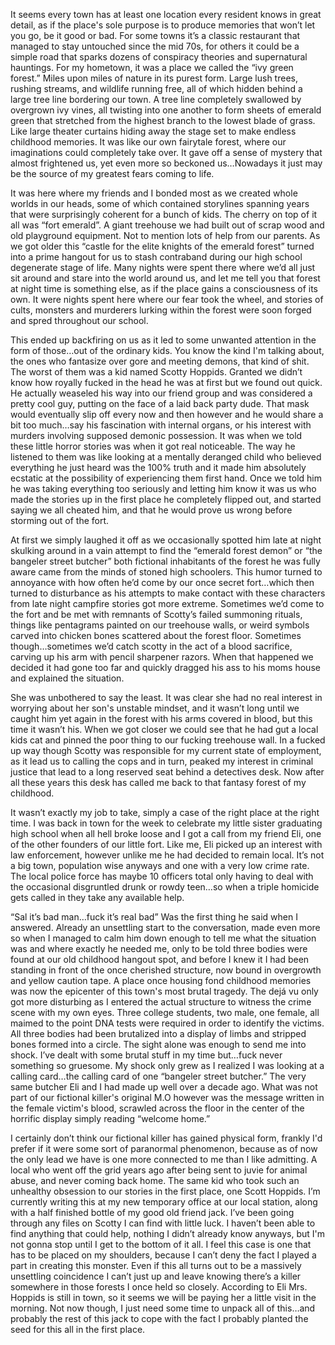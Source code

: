 It seems every town has at least one location every resident knows in great detail, as if the place's sole purpose is to produce memories that won’t let you go, be it good or bad. For some towns it’s a classic restaurant that managed to stay untouched since the mid 70s, for others it could be a simple road that sparks dozens of conspiracy theories and supernatural hauntings. For my hometown, it was a place we called the “ivy green forest.” Miles upon miles of nature in its purest form. Large lush trees, rushing streams, and wildlife running free, all of which hidden behind a large tree line bordering our town. A tree line completely swallowed by overgrown ivy vines, all twisting into one another to form sheets of emerald green that stretched from the highest branch to the lowest blade of grass. Like large theater curtains hiding away the stage set to make endless childhood memories. It was like our own fairytale forest, where our imaginations could completely take over. It gave off a sense of mystery that almost frightened us, yet even more so beckoned us…Nowadays it just may be the source of my greatest fears coming to life.

It was here where my friends and I bonded most as we created whole worlds in our heads, some of which contained storylines spanning years that were surprisingly coherent for a bunch of kids. The cherry on top of it all was “fort emerald”. A giant treehouse we had built out of scrap wood and old playground equipment. Not to mention lots of help from our parents. As we got older this “castle for the elite knights of the emerald forest” turned into a prime hangout for us to stash contraband during our high school degenerate stage of life. Many nights were spent there where we’d all just sit around and stare into the world around us, and let me tell you that forest at night time is something else, as if the place gains a consciousness of its own. It were nights spent here where our fear took the wheel, and stories of cults, monsters and murderers lurking within the forest were soon forged and spred throughout our school. 

This ended up backfiring on us as it led to some unwanted attention in the form of those…out of the ordinary kids. You know the kind I'm talking about, the ones who fantasize over gore and meeting demons, that kind of shit. The worst of them was a kid named Scotty Hoppids. Granted we didn’t know how royally fucked in the head he was at first but we found out quick. He actually weaseled his way into our friend group and was considered a pretty cool guy, putting on the face of a laid back party dude. That mask would eventually slip off every now and then however and he would share a bit too much…say his fascination with internal organs, or his interest with murders involving supposed demonic possession. It was when we told these little horror stories was when it got real noticeable. The way he listened to them was like looking at a mentally deranged child who believed everything he just heard was the 100% truth and it made him absolutely ecstatic at the possibility of experiencing them first hand. Once we told him he was taking everything too seriously and letting him know it was us who made the stories up in the first place he completely flipped out, and started saying we all cheated him, and that he would prove us wrong before storming out of the fort.

At first we simply laughed it off as we occasionally spotted him late at night skulking around in a vain attempt to find the “emerald forest demon” or “the bangeler street butcher” both fictional inhabitants of the forest he was fully aware came from the minds of stoned high schoolers. This humor turned to annoyance with how often he’d come by our once secret fort…which then turned to disturbance as his attempts to make contact with these characters from late night campfire stories got more extreme. Sometimes we’d come to the fort and be met with remnants of Scotty’s failed summoning rituals, things like pentagrams painted on our treehouse walls, or weird symbols carved into chicken bones scattered about the forest floor. Sometimes though…sometimes we’d catch scotty in the act of a blood sacrifice, carving up his arm with pencil sharpener razors. When that happened we decided it had gone too far and quickly dragged his ass to his moms house and explained the situation.

She was unbothered to say the least. It was clear she had no real interest in worrying about her son's unstable mindset, and it wasn’t long until we caught him yet again in the forest with his arms covered in blood, but this time it wasn’t his. When we got closer we could see that he had gut a local kids cat and pinned the poor thing to our fucking treehouse wall. In a fucked up way though Scotty was responsible for my current state of employment, as it lead us to calling the cops and in turn, peaked my interest in criminal justice that lead to a long reserved seat behind a detectives desk. Now after all these years this desk has called me back to that fantasy forest of my childhood.

It wasn’t exactly my job to take, simply a case of the right place at the right time. I was back in town for the week to celebrate my little sister graduating high school when all hell broke loose and I got a call from my friend Eli, one of the other founders of our little fort. Like me, Eli picked up an interest with law enforcement, however unlike me he had decided to remain local. It’s not a big town, population wise anyways and one with a very low crime rate. The local police force has maybe 10 officers total only having to deal with the occasional disgruntled drunk or rowdy teen…so when a triple homicide gets called in they take any available help.

“Sal it’s bad man…fuck it’s real bad” Was the first thing he said when I answered. Already an unsettling start to the conversation, made even more so when I managed to calm him down enough to tell me what the situation was and where exactly he needed me, only to be told three bodies were found at our old childhood hangout spot, and before I knew it I had been standing in front of the once cherished structure, now bound in overgrowth and yellow caution tape. A place once housing fond childhood memories was now the epicenter of this town's most brutal tragedy. The dejá vu only got more disturbing as I entered the actual structure to witness the crime scene with my own eyes. Three college students, two male, one female, all maimed to the point DNA tests were required in order to identify the victims. All three bodies had been brutalized into a display of limbs and stripped bones formed into a circle. The sight alone was enough to send me into shock. I’ve dealt with some brutal stuff in my time but…fuck never something so gruesome. My shock only grew as I realized I was looking at a calling card…the calling card of one “bangeler street butcher.” The very same butcher Eli and I had made up well over a decade ago. What was not part of our fictional killer's original M.O however was the message written in the female victim's blood, scrawled across the floor in the center of the horrific display simply reading “welcome home.”

I certainly don’t think our fictional killer has gained physical form, frankly I'd prefer if it were some sort of paranormal phenomenon, because as of now the only lead we have is one more connected to me than I like admitting. A local who went off the grid years ago after being sent to juvie for animal abuse, and never coming back home. The same kid who took such an unhealthy obsession to our stories in the first place, one Scott Hoppids. I’m currently writing this at my new temporary office at our local station, along with a half finished bottle of my good old friend jack. I’ve been going through any files on Scotty I can find with little luck. I haven’t been able to find anything that could help, nothing I didn’t already know anyways, but I'm not gonna stop until I get to the bottom of it all. I feel this case is one that has to be placed on my shoulders, because I can’t deny the fact I played a part in creating this monster. Even if this all turns out to be a massively unsettling coincidence I can’t just up and leave knowing there’s a killer somewhere in those forests I once held so closely. According to Eli Mrs. Hoppids is still in town, so it seems we will be paying her a little visit in the morning. Not now though, I just need some time to unpack all of this…and probably the rest of this jack to cope with the fact I probably planted the seed for this all in the first place.